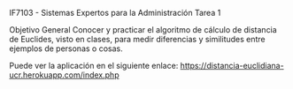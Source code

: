 IF7103 - Sistemas Expertos para la Administración
Tarea 1

Objetivo General
Conocer y practicar el algoritmo de cálculo de distancia de Euclides, visto en clases, para medir
diferencias y similitudes entre ejemplos de personas o cosas.

Puede ver la aplicación en el siguiente enlace: 
https://distancia-euclidiana-ucr.herokuapp.com/index.php
